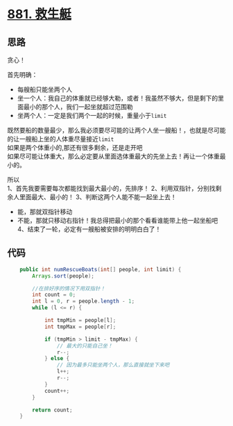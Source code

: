 # [881. 救生艇](https://leetcode-cn.com/problems/boats-to-save-people/)

## 思路
贪心！<br/>

首先明确：
- 每艘船只能坐两个人
-   坐一个人：我自己的体重就已经够大勒，或者！我虽然不够大，但是剩下的里面最小的那个人，我们一起坐就超过范围勒
-   坐两个人：一定是我们两个一起的时候，重量小于`limit` 

既然要船的数量最少，那么我必须要尽可能的让两个人坐一艘船！，也就是尽可能的让一艘船上坐的人体重尽量接近`limit`<br/>
如果是两个体重小的,那还有很多剩余，还是走开吧<br/>
如果尽可能让体重大，那么必定要从里面选体重最大的先坐上去！再让一个体重最小的。

所以<br/>
1、首先我要需要每次都能找到最大最小的，先排序！
2、利用双指针，分别找剩余人里面最大、最小的！
3、判断这两个人能不能一起坐上去！
- 能，那就双指针移动
- 不能，那就只移动右指针！我总得把最小的那个看看谁能带上他一起坐船吧
4、结束了一轮，必定有一艘船被安排的明明白白了！

## 代码

```java
    public int numRescueBoats(int[] people, int limit) {
        Arrays.sort(people);

        //在排好序的情况下用双指针！
        int count = 0;
        int l = 0, r = people.length - 1;
        while (l <= r) {

            int tmpMin = people[l];
            int tmpMax = people[r];

            if (tmpMin > limit - tmpMax) {
                // 最大的只能自己坐！
                r--;
            } else {
                // 因为最多只能坐两个人，那么直接就坐下来吧
                l++;
                r--;
            }
            count++;
        }

        return count;
    }
```
